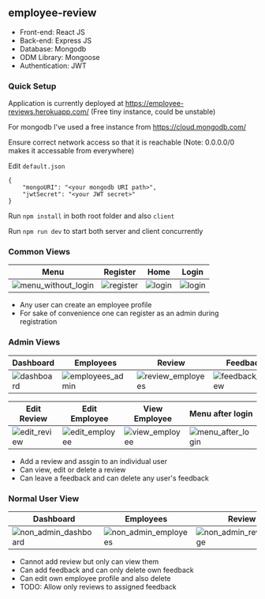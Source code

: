 ## employee-review

- Front-end: React JS
- Back-end: Express JS
- Database: Mongodb
- ODM Library: Mongoose
- Authentication: JWT

### Quick Setup

Application is currently deployed at https://employee-reviews.herokuapp.com/  (Free tiny instance, could be unstable)

For mongodb I've used a free instance from https://cloud.mongodb.com/

Ensure correct network access so that it is reachable (Note: 0.0.0.0/0 makes it accessable from everywhere)

Edit `default.json`
```
{
    "mongoURI": "<your mongodb URI path>",
    "jwtSecret": "<your JWT secret>"
}
```

Run `npm install` in both root folder and also `client`

Run `npm run dev` to start both server and client concurrently


### Common Views


| Menu                                                                                                                       | Register                                                                                                         | Home                                                                                                          | Login                                                                                                         |
|----------------------------------------------------------------------------------------------------------------------------|------------------------------------------------------------------------------------------------------------------|---------------------------------------------------------------------------------------------------------------|---------------------------------------------------------------------------------------------------------------|
| ![menu_without_login](https://user-images.githubusercontent.com/7235671/84093621-b717cb80-aa35-11ea-8220-be76ba9c6d63.png) | ![register](https://user-images.githubusercontent.com/7235671/84093623-b848f880-aa35-11ea-8dd2-d7b03fe5ce41.png) | ![login](https://user-images.githubusercontent.com/7235671/84093624-b8e18f00-aa35-11ea-8f7b-748457bed9f2.png) | ![login](https://user-images.githubusercontent.com/7235671/84093830-4ae99780-aa36-11ea-9c82-31c04d3195cd.png) |

- Any user can create an employee profile
- For sake of convenience one can register as an admin during registration

### Admin Views


| Dashboard                                                                                                         | Employees                                                                                                               | Review                                                                                                                   | Feedback                                                                                                                |
|-------------------------------------------------------------------------------------------------------------------|-------------------------------------------------------------------------------------------------------------------------|--------------------------------------------------------------------------------------------------------------------------|-------------------------------------------------------------------------------------------------------------------------|
| ![dashboard](https://user-images.githubusercontent.com/7235671/84094129-feeb2280-aa36-11ea-80f6-f62c3bca459e.png) | ![employees_admin](https://user-images.githubusercontent.com/7235671/84094128-fe528c00-aa36-11ea-92df-31f0da9ef713.png) | ![review_employees](https://user-images.githubusercontent.com/7235671/84094121-fd215f00-aa36-11ea-9575-ad438ed03f1f.png) | ![feedback_review](https://user-images.githubusercontent.com/7235671/84094120-fc88c880-aa36-11ea-9def-308d4e6561e1.png) |


| Edit Review                                                                                                         | Edit Employee                                                                                                         | View Employee                                                                                                         | Menu after login                                                                                                         |
|---------------------------------------------------------------------------------------------------------------------|-----------------------------------------------------------------------------------------------------------------------|-----------------------------------------------------------------------------------------------------------------------|--------------------------------------------------------------------------------------------------------------------------|
| ![edit_review](https://user-images.githubusercontent.com/7235671/84094119-fb579b80-aa36-11ea-8212-8f05b7cefece.png) | ![edit_employee](https://user-images.githubusercontent.com/7235671/84094124-fdb9f580-aa36-11ea-8f11-989df9380892.png) | ![view_employee](https://user-images.githubusercontent.com/7235671/84094126-fe528c00-aa36-11ea-8695-82f56b3d7071.png) | ![menu_after_login](https://user-images.githubusercontent.com/7235671/84094135-01e61300-aa37-11ea-8352-0ecf617dcf74.png) |

- Add a review and assgin to an individual user
- Can view, edit or delete a review
- Can leave a feedback and can delete any user's feedback

### Normal User View

| Dashboard                                                                                                                   | Employees                                                                                                                   | Review                                                                                                                        | Feedback                                                                                                                   |
|-----------------------------------------------------------------------------------------------------------------------------|-----------------------------------------------------------------------------------------------------------------------------|-------------------------------------------------------------------------------------------------------------------------------|----------------------------------------------------------------------------------------------------------------------------|
| ![non_admin_dashboard](https://user-images.githubusercontent.com/7235671/84093864-66ed3900-aa36-11ea-8e4c-77606ac5317a.png) | ![non_admin_employees](https://user-images.githubusercontent.com/7235671/84093867-681e6600-aa36-11ea-978c-58f6d79ec145.png) | ![non_admin_review_page](https://user-images.githubusercontent.com/7235671/84093872-694f9300-aa36-11ea-97fd-84caa7b3f45b.png) | ![non_admin_feedback](https://user-images.githubusercontent.com/7235671/84093871-68b6fc80-aa36-11ea-8673-9bc24b6e8469.png) |


- Cannot add review but only can view them
- Can add feedback and can only delete own feedback
- Can edit own employee profile and also delete
- TODO: Allow only reviews to assigned feedback



